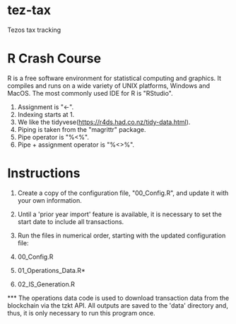 # tez-tax

Tezos tax tracking

# R Crash Course

R is a free software environment for statistical computing and graphics. It compiles and runs on a wide variety of UNIX platforms, Windows and MacOS. The most commonly used IDE for R is "RStudio".

1. Assignment is "<-".
2. Indexing starts at 1.
3. We like the tidyvese(https://r4ds.had.co.nz/tidy-data.html). 
4. Piping is taken from the "magrittr" package.
  1. Pipe operator is "%<%".
  2. Pipe + assignment operator is "%<>%".

# Instructions

1. Create a copy of the configuration file, "00_Config.R", and update it with your own information. 
  1. Until a 'prior year import' feature is available, it is necessary to set the start date to include all transactions. 

2. Run the files in numerical order, starting with the updated configuration file:
  1. 00_Config.R
  2. 01_Operations_Data.R*
  3. 02_IS_Generation.R

*** The operations data code is used to download transaction data from the blockchain via the tzkt API. All outputs are saved to the 'data' directory and, thus, it is only necessary to run this program once. 

